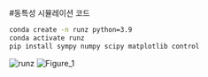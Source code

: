 #동특성 시뮬레이션 코드  

```sh
conda create -n runz python=3.9
conda activate runz
pip install sympy numpy scipy matplotlib control
```
![runz](https://github.com/user-attachments/assets/4a065a3b-600f-49f7-a1d5-46fdd928951e)
![Figure_1](https://github.com/user-attachments/assets/65bdd294-10c6-4628-9fff-83cf50040128)
